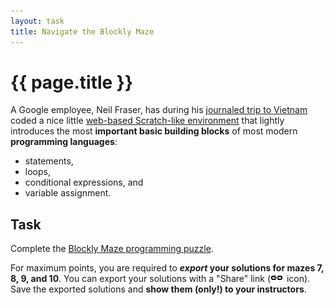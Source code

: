```yaml
---
layout: task
title: Navigate the Blockly Maze
---
```

{{ page.title }}
================

A Google employee, Neil Fraser, has during his
[journaled trip to Vietnam](https://neil.fraser.name/news/2013/03/16/)
coded a nice little [web-based Scratch-like environment](http://blockly-demo.appspot.com/)
that lightly introduces the most **important basic building blocks** of most
modern **programming languages**:

* statements,
* loops,
* conditional expressions, and
* variable assignment.

Task
----
Complete the [Blockly Maze programming puzzle](http://blockly-demo.appspot.com/static/apps/maze/index.html).

For maximum points, you are required to **_export_ your solutions for
mazes 7, 8, 9, and 10**. You can export your solutions with a "Share" link
(![link](https://github.com/CoderDojoSI/ideas/raw/master/tasks/resources/blockly_link_icon.png) icon).
Save the exported solutions and **show them (only!) to
your instructors**.
